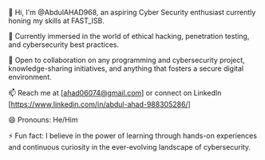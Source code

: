 👋 Hi, I'm @AbdulAHAD968, an aspiring Cyber Security enthusiast currently honing my skills at FAST_ISB.

🌱 Currently immersed in the world of ethical hacking, penetration testing, and cybersecurity best practices.

💞️ Open to collaboration on any programming and cybersecurity project, knowledge-sharing initiatives, and anything that fosters a secure digital environment.

📫 Reach me at [ahad06074@gmail.com] or connect on LinkedIn [https://www.linkedin.com/in/abdul-ahad-988305286/]

😄 Pronouns: He/Him

⚡ Fun fact: I believe in the power of learning through hands-on experiences and continuous curiosity in the ever-evolving landscape of cybersecurity.

<!---
AbdulAHAD968/AbdulAHAD968 is a ✨ special ✨ repository because its `README.md` (this file) appears on your GitHub profile.
You can click the Preview link to take a look at your changes.
--->
